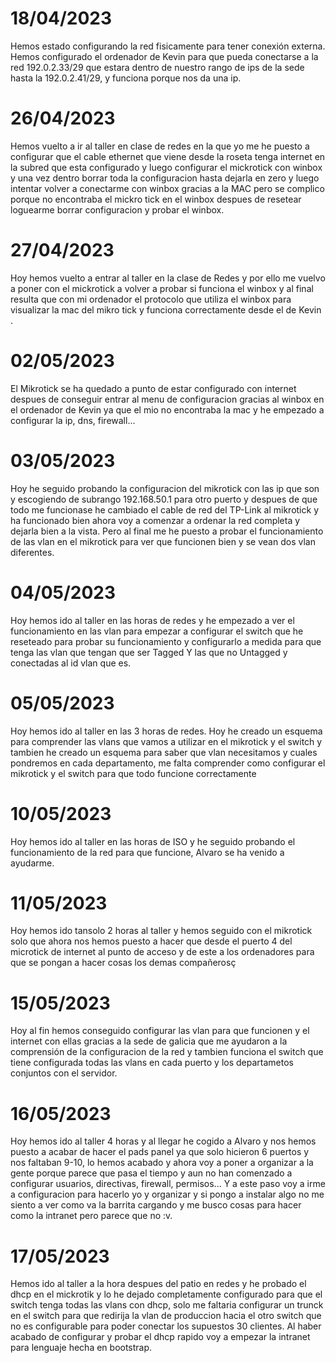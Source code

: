 # 18/04/2023
Hemos estado configurando la red fisicamente para tener conexión externa. Hemos configurado el ordenador de Kevin para que pueda conectarse a la red 192.0.2.33/29 que estara dentro de nuestro rango de ips de la sede hasta la 192.0.2.41/29, y funciona porque nos da una ip.

# 26/04/2023
Hemos vuelto a ir al taller en clase de redes en la que yo me he puesto a configurar que el cable ethernet que viene desde la roseta tenga internet en la subred que esta configurado y luego configurar el mickrotick con winbox y una vez dentro borrar toda la configuracion hasta dejarla en zero y luego intentar volver a conectarme con winbox gracias a la MAC pero se complico porque no encontraba el mickro tick en el winbox despues de resetear loguearme borrar configuracion y probar el winbox.

# 27/04/2023
Hoy hemos vuelto a entrar al taller en la clase de Redes y por ello me vuelvo a poner con el mickrotick a volver a probar si funciona el winbox y al final resulta que con mi ordenador el protocolo que utiliza el winbox para visualizar la mac del mikro tick y funciona correctamente desde el de Kevin . 

# 02/05/2023
El Mikrotick se ha quedado a punto de estar configurado con internet despues de conseguir entrar al menu de configuracion gracias al winbox en el ordenador de Kevin ya que el mio no encontraba la mac y he empezado a configurar la ip, dns, firewall...

# 03/05/2023
Hoy he seguido probando la configuracion del mikrotick con las ip que son y escogiendo de subrango 192.168.50.1 para otro puerto y despues de que todo me funcionase he cambiado el cable de red del TP-Link al mikrotick y ha funcionado bien ahora voy a comenzar a ordenar la red completa y dejarla bien a la vista.
Pero al final me he puesto a probar el funcionamiento de las vlan en el mikrotick para ver que funcionen bien y se vean dos vlan diferentes.

# 04/05/2023
Hoy hemos ido al taller en las horas de redes y he empezado a ver el funcionamiento en las vlan para empezar a configurar el switch que he reseteado para probar su funcionamiento y configurarlo a medida para que tenga las vlan que tengan que ser Tagged Y las que no Untagged y conectadas al id vlan que es.

# 05/05/2023
Hoy hemos ido al taller en las 3 horas de redes. Hoy he creado un esquema para comprender las vlans que vamos a utilizar en el mikrotick y el switch y tambien he creado un esquema para saber que vlan necesitamos y cuales pondremos en cada departamento, me falta comprender como configurar el mikrotick y el switch para que todo funcione correctamente

# 10/05/2023
Hoy hemos ido al taller en las horas de ISO y he seguido probando el funcionamiento de la red para que funcione, Alvaro se ha venido a ayudarme.

# 11/05/2023
Hoy hemos ido tansolo 2 horas al taller y hemos seguido con el mikrotick solo que ahora nos hemos puesto a hacer que desde el puerto 4 del microtick de internet al punto de acceso y de este a los ordenadores para que se pongan a hacer cosas los demas compañerosç

# 15/05/2023
Hoy al fin hemos conseguido configurar las vlan para que funcionen y el internet con ellas gracias a la sede de galicia que me ayudaron a la comprensión de la configuracion de la red y tambien funciona el switch que tiene configurada todas las vlans en cada puerto y los departametos conjuntos con el servidor.

# 16/05/2023
Hoy hemos ido al taller 4 horas y al llegar he cogido a Alvaro y nos hemos puesto a acabar de hacer el pads panel ya que solo hicieron 6 puertos y nos faltaban 9-10, lo hemos acabado y ahora voy a poner a organizar a la gente porque parece que pasa el tiempo y aun no han comenzado a configurar usuarios, directivas, firewall, permisos... Y a este paso voy a irme a configuracion para hacerlo yo y organizar y si pongo a instalar algo no me siento a ver como va la barrita cargando y me busco cosas para hacer como la intranet pero parece que no :v.

# 17/05/2023
Hemos ido al taller a la hora despues del patio en redes y he probado el dhcp en el mickrotik y lo he dejado completamente configurado para que el switch tenga todas las vlans con dhcp, solo me faltaria configurar un trunck en el switch para que redirija la vlan de produccion hacia el otro switch que no es configurable para poder conectar los supuestos 30 clientes. Al haber acabado de configurar y probar el dhcp rapido voy a empezar la intranet para lenguaje hecha en bootstrap.
